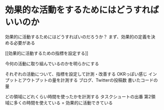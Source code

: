 # 効果的な活動をするためにはどうすればいいのか

効果的に活動するためにはどうすればいのだろうか？
まず、効果的の定義を決める必要がある

[[効果的に活動するための指標を設定する]]

今何の活動に取り組んでいるのかを明らかにする

それぞれの活動について、指標を設定して計測・改善する
OKRっぽい感じ
インプットとアウトプットの量を計測する
ブログ、Twitterの投稿数
書いたコードの量

どの領域にどれくらい時間を使ったかを計測する
タスクシュートの出番
第2領域に多くの時間を使えている = 効果的に活動できている

